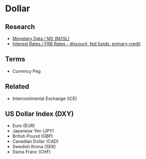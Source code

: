 # Dollar

## Research

- [Monetary Data / M2 (M2SL)](https://fred.stlouisfed.org/series/M2SL)
- [Interest Rates / FRB Rates - discount, fed funds, primary credit](https://fred.stlouisfed.org/series/FEDFUNDS)

## Terms

- Currency Peg

## Related

- Intercontinental Exchange (ICE)

<!--
DXY + VIX = Nivel de Risco

DXY vs TVC:TRJEFFCRB
-->

## US Dollar Index (DXY)

- Euro (EUR)
- Japanese Yen (JPY)
- British Pound (GBP)
- Canadian Dollar (CAD)
- Swedish Krona (SEK)
- Swiss Franc (CHF)
